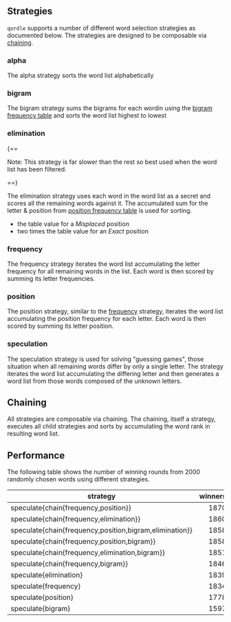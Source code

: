 ## Strategies

`qordle` supports a number of different word selection strategies as documented below.
The strategies are designed to be composable via [chaining](#chaining).

### alpha
The alpha strategy sorts the word list alphabetically

### bigram
The bigram strategy sums the bigrams for each wordin using the
[bigram frequency table](https://github.com/bzimmer/qordle/blob/main/tables.go)
and sorts the word list highest to lowest

### elimination

{==

Note: This strategy is far slower than the rest so best used when the word list has
been filtered.

==}

The elimination strategy uses each word in the word list as a secret and scores all the
remaining words against it. The accumulated sum for the letter & position from
[position frequency table](https://github.com/bzimmer/qordle/blob/main/tables.go) is used
for sorting.

* the table value for a *Misplaced* position
* two times the table value for an *Exact* position

### frequency
The frequency strategy iterates the word list accumulating the letter frequency for all
remaining words in the list. Each word is then scored by summing its letter frequencies.

### position
The position strategy, similar to the [frequency](#frequency) strategy, iterates the word
list accumulating the position frequency for each letter. Each word is then scored by
summing its letter position.

### speculation
The speculation strategy is used for solving "guessing games", those situation when all
remaining words differ by only a single letter. The strategy iterates the word list
accumulating the differing letter and then generates a word list from those words composed
of the unknown letters.

## Chaining
All strategies are composable via chaining. The chaining, itself a strategy, executes
all child strategies and sorts by accumulating the word rank in resulting word list.

## Performance

The following table shows the number of winning rounds from 2000 randomly chosen words
using different strategies.

|                         strategy                         | winners | total |  pct  |
|----------------------------------------------------------|--------:|-------|-------|
| speculate{chain{frequency,position}}                     |    1870 |  2000 | 93.5  |
| speculate{chain{frequency,elimination}}                  |    1860 |  2000 | 93.0  |
| speculate{chain{frequency,position,bigram,elimination}}  |    1858 |  2000 | 92.9  |
| speculate{chain{frequency,position,bigram}}              |    1858 |  2000 | 92.9  |
| speculate{chain{frequency,elimination,bigram}}           |    1851 |  2000 | 92.5  |
| speculate{chain{frequency,bigram}}                       |    1846 |  2000 | 92.3  |
| speculate{elimination}                                   |    1839 |  2000 | 92.0  |
| speculate{frequency}                                     |    1834 |  2000 | 91.7  |
| speculate{position}                                      |    1778 |  2000 | 88.9  |
| speculate{bigram}                                        |    1597 |  2000 | 79.8  |